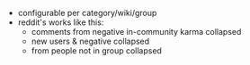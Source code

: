 - configurable per category/wiki/group
- reddit's works like this:
	- comments from negative in-community karma collapsed
	- new users & negative collapsed
	- from people not in group collapsed